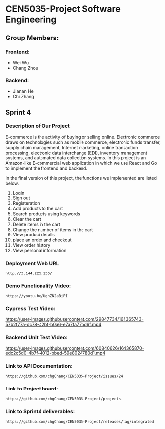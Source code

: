 # CEN5035-Project Software Engineering

## Group Members:
### Frontend:
- Wei Wu
- Chang Zhou
### Backend:
- Jianan He
- Chi Zhang

## Sprint 4 
### Description of Our Project
E-commerce is the activity of buying or selling online. Electronic commerce draws on technologies such as mobile commerce, electronic funds transfer, supply chain management, Internet marketing, online transaction processing, electronic data interchange (EDI), inventory management systems, and automated data collection systems.
In this project is an Amazon-like E-commercial web application in which we use React and Go to implement the frontend and backend. 

In the final version of this project, the functions we implemented are listed below.
1. Login
2. Sign out
3. Registeration
4. Add products to the cart
5. Search products using keywords
6. Clear the cart
7. Delete items in the cart
8. Change the number of items in the cart
9. View product details
10. place an order and checkout
11. View order history
12. View personal information


### Deployment Web URL
```
http://3.144.225.130/
```


### Demo Functionality Video:
```
https://youtu.be/UghZN2aBiPI
```

### Cypress Test Video:
https://user-images.githubusercontent.com/29847734/164365743-57b2f77a-dc78-42bf-b0a6-e7a7fa77bd6f.mp4

### Backend Unit Test Video:

https://user-images.githubusercontent.com/60840626/164365870-edc2c5d0-4b7f-4012-bbed-59e8024780d1.mp4




### Link to API Documentation:
```
https://github.com/chgChang/CEN5035-Project/issues/24
```

### Link to Project board:
```
https://github.com/chgChang/CEN5035-Project/projects
```

### Link to Sprint4 deliverables:
```
https://github.com/chgChang/CEN5035-Project/releases/tag/integrated
```

